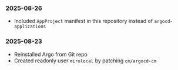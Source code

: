 ### 2025-08-26
- Included `AppProject` manifest in this repository instead of `argocd-applications`

### 2025-08-23
- Reinstalled Argo from Git repo
- Created readonly user `mirolocal` by patching `cm/argocd-cm`